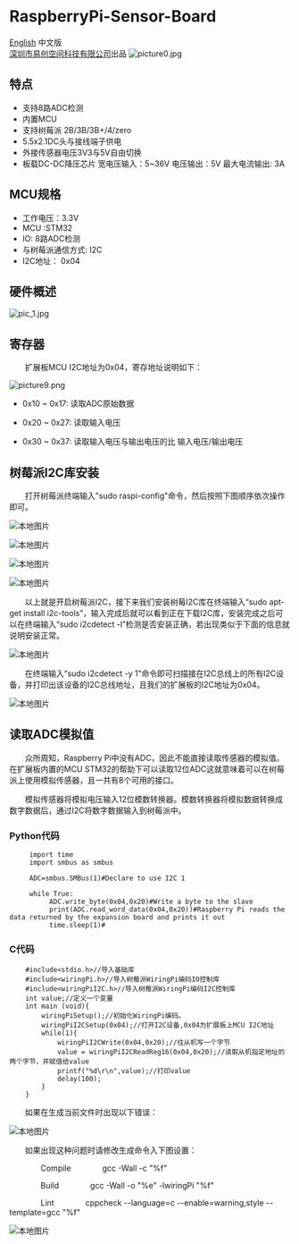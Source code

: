 # RaspberryPi-Sensor-Board
[English](README.md) 中文版   
 [深圳市易创空间科技有限公司](http://www.emakefun.com)出品
![picture0.jpg](./picture/picture0.jpg)


## 特点

- 支持8路ADC检测
- 内置MCU
- 支持树莓派 2B/3B/3B+/4/zero
- 5.5x2.1DC头与接线端子供电
- 外接传感器电压3V3与5V自由切换
- 板载DC-DC降压芯片    宽电压输入：5~36V     电压输出：5V     最大电流输出: 3A

## MCU规格
- 工作电压：3.3V
- MCU :STM32
- IO: 8路ADC检测
- 与树莓派通信方式: I2C
- I2C地址： 0x04

## 硬件概述
![pic_1.jpg](./picture/pic_1.jpg)

## 寄存器

&ensp;&ensp;&ensp;&ensp;扩展板MCU I2C地址为0x04，寄存地址说明如下：

![picture9.png](./picture/picture9.png)

  - 0x10 ~ 0x17: 读取ADC原始数据

  - 0x20 ~ 0x27: 读取输入电压

  - 0x30 ~ 0x37: 读取输入电压与输出电压的比   输入电压/输出电压

##    树莓派I2C库安装

&ensp;&ensp;&ensp;&ensp;打开树莓派终端输入"sudo raspi-config"命令，然后按照下图顺序依次操作即可。

![本地图片](./picture/picture1.png)

![本地图片](./picture/picture2.png)

![本地图片](./picture/picture3.png)

![本地图片](./picture/picture4.png)

&ensp;&ensp;&ensp;&ensp;以上就是开启树莓派I2C，接下来我们安装树莓I2C库在终端输入“sudo apt-get install i2c-tools”，输入完成后就可以看到正在下载I2C库，安装完成之后可以在终端输入“sudo i2cdetect -l”检测是否安装正确，若出现类似于下面的信息就说明安装正常。

![本地图片](./picture/picture5.png)

&ensp;&ensp;&ensp;&ensp;在终端输入“sudo i2cdetect -y 1”命令即可扫描接在I2C总线上的所有I2C设备，并打印出该设备的I2C总线地址，且我们的扩展板的I2C地址为0x04。

![本地图片](./picture/picture6.png)

## 读取ADC模拟值

&ensp;&ensp;&ensp;&ensp;众所周知，Raspberry Pi中没有ADC，因此不能直接读取传感器的模拟值。在扩展板内置的MCU STM32的帮助下可以读取12位ADC这就意味着可以在树莓派上使用模拟传感器，且一共有8个可用的接口。

&ensp;&ensp;&ensp;&ensp;模拟传感器将模拟电压输入12位模数转换器。模数转换器将模拟数据转换成数字数据后，通过I2C将数字数据输入到树莓派中。


### Python代码

```
     import time
     import smbus as smbus
    
     ADC=smbus.SMBus(1)#Declare to use I2C 1
    
     while True:
          ADC.write_byte(0x04,0x20)#Write a byte to the slave
          print(ADC.read_word_data(0x04,0x20))#Raspberry Pi reads the data returned by the expansion board and prints it out
          time.sleep(1)#
```

### C代码

```
    #include<stdio.h>//导入基础库
    #include<wiringPi.h>//导入树莓派WiringPi编码IO控制库
    #include<wiringPiI2C.h>//导入树莓派WiringPi编码I2C控制库
    int value;//定义一个变量
    int main (void){
        wiringPiSetup();//初始化WiringPi编码。
        wiringPiI2CSetup(0x04);//打开I2C设备,0x04为扩展板上MCU I2C地址
        while(1){
            wiringPiI2CWrite(0x04,0x20);//往从机写一个字节
            value = wiringPiI2CReadReg16(0x04,0x20);//读取从机指定地址的两个字节，并赋值给value
            printf("%d\r\n",value);//打印value
            delay(100);
        }
    }
```

&ensp;&ensp;&ensp;&ensp;如果在生成当前文件时出现以下错误：

![本地图片](./picture/picture7.png)


&ensp;&ensp;&ensp;&ensp;如果出现这种问题时请修改生成命令入下图设置：

&ensp;&ensp;&ensp;&ensp;&ensp;&ensp;&ensp;&ensp;Compile&ensp;&ensp;&ensp;&ensp;&ensp;&ensp;&ensp;&ensp;gcc -Wall -c "%f"

&ensp;&ensp;&ensp;&ensp;&ensp;&ensp;&ensp;&ensp;Build&ensp;&ensp;&ensp;&ensp;&ensp;&ensp;&ensp;&ensp;gcc -Wall -o "%e" -lwiringPi "%f"

&ensp;&ensp;&ensp;&ensp;&ensp;&ensp;&ensp;&ensp;Lint&ensp;&ensp;&ensp;&ensp;&ensp;&ensp;&ensp;&ensp;cppcheck --language=c --enable=warning,style --template=gcc "%f"

![本地图片](./picture/picture8.png)
